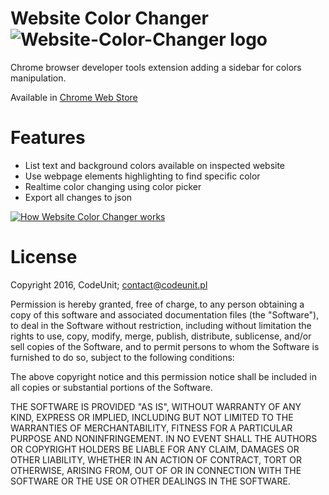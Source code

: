 # Website Color Changer ![Website-Color-Changer logo](https://github.com/CodeUnitPl/Website-Color-Changer/blob/master/output/icon128.png)
Chrome browser developer tools extension adding a sidebar for colors manipulation.

Available in [Chrome Web Store](https://chrome.google.com/webstore/detail/website-color-changer/oenehcifpefblopdehjemeheenoamaed)

# Features
* List text and background colors available on inspected website
* Use webpage elements highlighting to find specific color
* Realtime color changing using color picker
* Export all changes to json

[![How Website Color Changer works](http://codeunit.pl/img/video.jpg)](https://www.youtube.com/watch?v=18ThGOYBa5c)

# License
Copyright 2016, CodeUnit; contact@codeunit.pl

Permission is hereby granted, free of charge, to any person obtaining a copy of this software and associated documentation files (the "Software"), to deal in the Software without restriction, including without limitation the rights to use, copy, modify, merge, publish, distribute, sublicense, and/or sell copies of the Software, and to permit persons to whom the Software is furnished to do so, subject to the following conditions:

The above copyright notice and this permission notice shall be included in all copies or substantial portions of the Software.

THE SOFTWARE IS PROVIDED "AS IS", WITHOUT WARRANTY OF ANY KIND, EXPRESS OR IMPLIED, INCLUDING BUT NOT LIMITED TO THE WARRANTIES OF MERCHANTABILITY, FITNESS FOR A PARTICULAR PURPOSE AND NONINFRINGEMENT. IN NO EVENT SHALL THE AUTHORS OR COPYRIGHT HOLDERS BE LIABLE FOR ANY CLAIM, DAMAGES OR OTHER LIABILITY, WHETHER IN AN ACTION OF CONTRACT, TORT OR OTHERWISE, ARISING FROM, OUT OF OR IN CONNECTION WITH THE SOFTWARE OR THE USE OR OTHER DEALINGS IN THE SOFTWARE.
